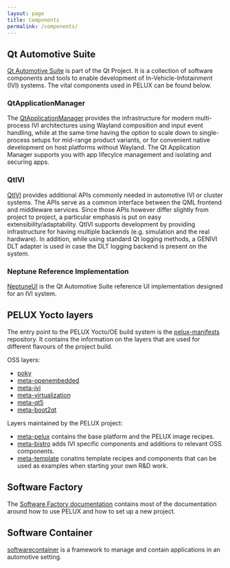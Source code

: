 ```yaml
---
layout: page
title: Components
permalink: /components/
---
```


## Qt Automotive Suite

[Qt Automotive Suite](https://www.qt.io/qt-automotive-suite/) is part of the Qt
Project. It is a collection of software components and tools to enable
development of In-Vehicle-Infotainment (IVI) systems. The vital components used
in PELUX can be found below.

### QtApplicationManager

The [QtApplicationManager](https://doc.qt.io/QtApplicationManager/) provides the
infrastructure for modern multi-process IVI architectures using Wayland
composition and input event handling, while at the same time having the option
to scale down to single-process setups for mid-range product variants, or for
convenient native development on host platforms without Wayland. The Qt
Application Manager supports you with app lifecylce management and isolating and
securing apps.

### QtIVI

[QtIVI](https://doc.qt.io/QtIVI/) provides additional APIs commonly needed in
automotive IVI or cluster systems. The APIs serve as a common interface between
the QML frontend and middleware services. Since those APIs however differ
slightly from project to project, a particular emphasis is put on easy
extensibility/adaptability. QtIVI supports development by providing
infrastructure for having multiple backends (e.g. simulation and the real
hardware). In addition, while using standard Qt logging methods, a GENIVI DLT
adapter is used in case the DLT logging backend is present on the system.

### Neptune Reference Implementation

[NeptuneUI](https://doc.qt.io/NeptuneUI) is the Qt Automotive Suite reference UI
implementation designed for an IVI system.

## PELUX Yocto layers

The entry point to the PELUX Yocto/OE build system is the
[pelux-manifests](https://github.com/Pelagicore/pelux-manifests) repository. It
contains the information on the layers that are used for different flavours of
the project build.

OSS layers:

* [poky](http://git.yoctoproject.org/cgit.cgi/poky)
* [meta-openembedded](http://git.openembedded.org/meta-openembedded/)
* [meta-ivi](https://github.com/GENIVI/meta-ivi)
* [meta-virtualization](https://git.yoctoproject.org/cgit/cgit.cgi/meta-virtualization/)
* [meta-qt5](http://code.qt.io/cgit/yocto/meta-qt5.git/)
* [meta-boot2qt](http://code.qt.io/cgit/yocto/meta-boot2qt.git/)

Layers maintained by the PELUX project:

* [meta-pelux](https://github.com/pelagicore/meta-pelux) contains the base
  platform and the PELUX image recipes.
* [meta-bistro](https://github.com/pelagicore/meta-bistro) adds IVI specific
  components and additions to relevant OSS components.
* [meta-template](https://github.com/pelagicore/meta-template) conatins template
  recipes and components that can be used as examples when starting your own R&D
  work.

## Software Factory

The [Software Factory
documentation](https://pelagicore.github.io/software-factory/) contains most of
the documentation around how to use PELUX and how to set up a new project.

## Software Container

[softwarecontainer](https://github.com/Pelagicore/softwarecontainer) is a
framework to manage and contain applications in an automotive setting.
